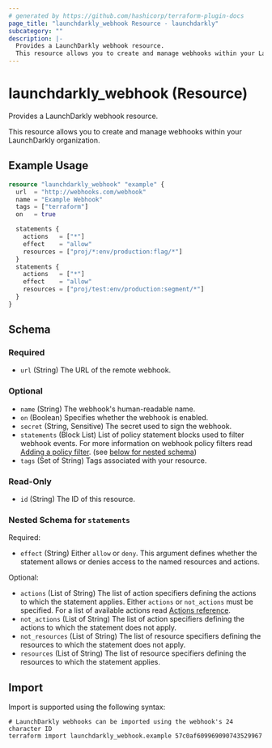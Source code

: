 ```yaml
---
# generated by https://github.com/hashicorp/terraform-plugin-docs
page_title: "launchdarkly_webhook Resource - launchdarkly"
subcategory: ""
description: |-
  Provides a LaunchDarkly webhook resource.
  This resource allows you to create and manage webhooks within your LaunchDarkly organization.
---
```


# launchdarkly_webhook (Resource)

Provides a LaunchDarkly webhook resource.

This resource allows you to create and manage webhooks within your LaunchDarkly organization.

## Example Usage

```terraform
resource "launchdarkly_webhook" "example" {
  url  = "http://webhooks.com/webhook"
  name = "Example Webhook"
  tags = ["terraform"]
  on   = true

  statements {
    actions   = ["*"]
    effect    = "allow"
    resources = ["proj/*:env/production:flag/*"]
  }
  statements {
    actions   = ["*"]
    effect    = "allow"
    resources = ["proj/test:env/production:segment/*"]
  }
}
```

<!-- schema generated by tfplugindocs -->
## Schema

### Required

- `url` (String) The URL of the remote webhook.

### Optional

- `name` (String) The webhook's human-readable name.
- `on` (Boolean) Specifies whether the webhook is enabled.
- `secret` (String, Sensitive) The secret used to sign the webhook.
- `statements` (Block List) List of policy statement blocks used to filter webhook events. For more information on webhook policy filters read [Adding a policy filter](https://docs.launchdarkly.com/integrations/webhooks#adding-a-policy-filter). (see [below for nested schema](#nestedblock--statements))
- `tags` (Set of String) Tags associated with your resource.

### Read-Only

- `id` (String) The ID of this resource.

<a id="nestedblock--statements"></a>
### Nested Schema for `statements`

Required:

- `effect` (String) Either `allow` or `deny`. This argument defines whether the statement allows or denies access to the named resources and actions.

Optional:

- `actions` (List of String) The list of action specifiers defining the actions to which the statement applies.
Either `actions` or `not_actions` must be specified. For a list of available actions read [Actions reference](https://docs.launchdarkly.com/home/account-security/custom-roles/actions#actions-reference).
- `not_actions` (List of String) The list of action specifiers defining the actions to which the statement does not apply.
- `not_resources` (List of String) The list of resource specifiers defining the resources to which the statement does not apply.
- `resources` (List of String) The list of resource specifiers defining the resources to which the statement applies.

## Import

Import is supported using the following syntax:

```shell
# LaunchDarkly webhooks can be imported using the webhook's 24 character ID
terraform import launchdarkly_webhook.example 57c0af609969090743529967
```
